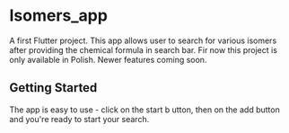 # Isomers_app

A first Flutter project. This app allows user to search for various isomers after providing the chemical formula in search bar. Fir now this project is only available in Polish. Newer features coming soon.

## Getting Started

The app is easy to use - click on the start b utton, then on the add button and you're ready to start your search.
